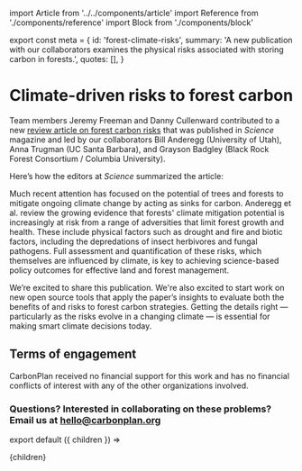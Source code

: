 import Article from '../../components/article'
import Reference from './components/reference'
import Block from './components/block'

export const meta = {
  id: 'forest-climate-risks',
  summary:
    'A new publication with our collaborators examines the physical risks associated with storing carbon in forests.',
  quotes: [],
}

# Climate-driven risks to forest carbon

Team members Jeremy Freeman and Danny Cullenward contributed to a new [review article on forest carbon risks](https://doi.org/10.1126/science.aaz7005) that was published in _Science_ magazine and led by our collaborators Bill Anderegg (University of Utah), Anna Trugman (UC Santa Barbara), and Grayson Badgley (Black Rock Forest Consortium / Columbia University).

<Reference />

Here’s how the editors at _Science_ summarized the article:

<Block>
  Much recent attention has focused on the potential of trees and forests to
  mitigate ongoing climate change by acting as sinks for carbon. Anderegg et al.
  review the growing evidence that forests' climate mitigation potential is
  increasingly at risk from a range of adversities that limit forest growth and
  health. These include physical factors such as drought and fire and biotic
  factors, including the depredations of insect herbivores and fungal pathogens.
  Full assessment and quantification of these risks, which themselves are
  influenced by climate, is key to achieving science-based policy outcomes for
  effective land and forest management.
</Block>

We’re excited to share this publication. We're also excited to start work on new open source tools that apply the paper’s insights to evaluate both the benefits of and risks to forest carbon strategies. Getting the details right — particularly as the risks evolve in a changing climate — is essential for making smart climate decisions today.

## Terms of engagement

CarbonPlan received no financial support for this work and has no financial conflicts of interest with any of the other organizations involved.

### Questions? Interested in collaborating on these problems? Email us at [hello@carbonplan.org](mailto:hello@carbonplan.org)

export default ({ children }) => <Article meta={meta}>{children}</Article>
